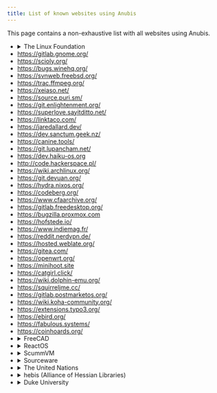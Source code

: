 ```yaml
---
title: List of known websites using Anubis
---
```


This page contains a non-exhaustive list with all websites using Anubis.

- <details>
  <summary>The Linux Foundation</summary>
  - https://git.kernel.org/
  - https://lore.kernel.org/
  </details>
- https://gitlab.gnome.org/
- https://scioly.org/
- https://bugs.winehq.org/
- https://svnweb.freebsd.org/
- https://trac.ffmpeg.org/
- https://xeiaso.net/
- https://source.puri.sm/
- https://git.enlightenment.org/
- https://superlove.sayitditto.net/
- https://linktaco.com/
- https://jaredallard.dev/
- https://dev.sanctum.geek.nz/
- https://canine.tools/
- https://git.lupancham.net/
- https://dev.haiku-os.org
- http://code.hackerspace.pl/
- https://wiki.archlinux.org/
- https://git.devuan.org/
- https://hydra.nixos.org/
- https://codeberg.org/
- https://www.cfaarchive.org/
- https://gitlab.freedesktop.org/
- https://bugzilla.proxmox.com
- https://hofstede.io/
- https://www.indiemag.fr/
- https://reddit.nerdvpn.de/
- https://hosted.weblate.org/
- https://gitea.com/
- https://openwrt.org/
- https://minihoot.site
- https://catgirl.click/
- https://wiki.dolphin-emu.org/
- https://squirreljme.cc/
- https://gitlab.postmarketos.org/
- https://wiki.koha-community.org/
- https://extensions.typo3.org/
- https://ebird.org/
- https://fabulous.systems/
- https://coinhoards.org/
- <details>
  <summary>FreeCAD</summary>
  - https://forum.freecad.org/
  - https://wiki.freecad.org/
  </details>
- <details>
  <summary>ReactOS</summary>
  - https://reactos.org/forum
  - https://reactos.org/wiki
  - https://git.reactos.org
  </details>
- <details>
  <summary>ScummVM</summary>
  - https://bugs.scummvm.org/
  - https://forums.scummvm.org/
  - https://wiki.scummvm.org/
  </details>
- <details>
  <summary>Sourceware</summary>
  - https://sourceware.org/cgit
  - https://sourceware.org/glibc/wiki
  - https://builder.sourceware.org/testruns/
  - https://patchwork.sourceware.org/
  - https://gcc.gnu.org/bugzilla/
  - https://gcc.gnu.org/cgit
  </details>
- <details>
  <summary>The United Nations</summary>
  - https://policytoolbox.iiep.unesco.org/
  </details>
- <details>
  <summary>hebis (Alliance of Hessian Libraries)</summary>
  - https://ubmr.hds.hebis.de/
  - https://tufind.hds.hebis.de/
  - https://karla.hds.hebis.de/
  - and many more (see https://www.hebis.de/dienste/hebis-discovery-system/)
  </details>
- <details>
  <summary>Duke University</summary>
  - https://repository.duke.edu/
  - https://archives.lib.duke.edu/
  - https://find.library.duke.edu/
  - https://nicholas.duke.edu/
  </details>
